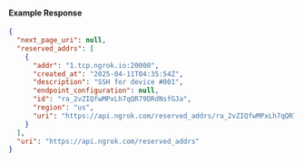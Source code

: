 <!-- Code generated for API Clients. DO NOT EDIT. -->
#### Example Response
```json
{
  "next_page_uri": null,
  "reserved_addrs": [
    {
      "addr": "1.tcp.ngrok.io:20000",
      "created_at": "2025-04-11T04:35:54Z",
      "description": "SSH for device #001",
      "endpoint_configuration": null,
      "id": "ra_2vZIQfwMPxLh7qQR79DRdNsfGJa",
      "region": "us",
      "uri": "https://api.ngrok.com/reserved_addrs/ra_2vZIQfwMPxLh7qQR79DRdNsfGJa"
    }
  ],
  "uri": "https://api.ngrok.com/reserved_addrs"
}
